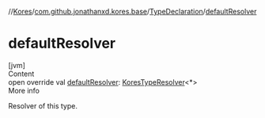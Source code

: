 //[Kores](../../index.md)/[com.github.jonathanxd.kores.base](../index.md)/[TypeDeclaration](index.md)/[defaultResolver](default-resolver.md)



# defaultResolver  
[jvm]  
Content  
open override val [defaultResolver](default-resolver.md): [KoresTypeResolver](../../com.github.jonathanxd.kores.type/-kores-type-resolver/index.md)<*>  
More info  


Resolver of this type.

  



